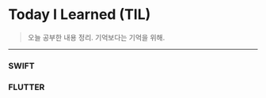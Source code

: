 
# Today I Learned (TIL)
> 오늘 공부한 내용 정리.
> 기억보다는 기억을 위해.

----------------------------------------------------------------------------------------------------------------------


### SWIFT


### FLUTTER
